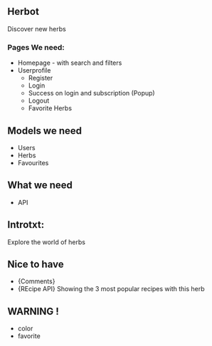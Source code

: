 ## Herbot
Discover new herbs

### Pages We need:
* Homepage - with search and filters
* Userprofile
  * Register
  * Login
  * Success on login and subscription (Popup)
  * Logout
  * Favorite Herbs


## Models we need
* Users
* Herbs
* Favourites


## What we need
* API


## Introtxt:
Explore the world of herbs


## Nice to have
* {Comments}
* {REcipe API} Showing the 3 most popular recipes with this herb


## WARNING !

* color
* favorite